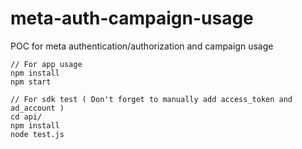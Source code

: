 # meta-auth-campaign-usage
POC for meta authentication/authorization and campaign usage

```
// For app usage
npm install
npm start

// For sdk test ( Don't forget to manually add access_token and ad_account )
cd api/
npm install
node test.js
```
